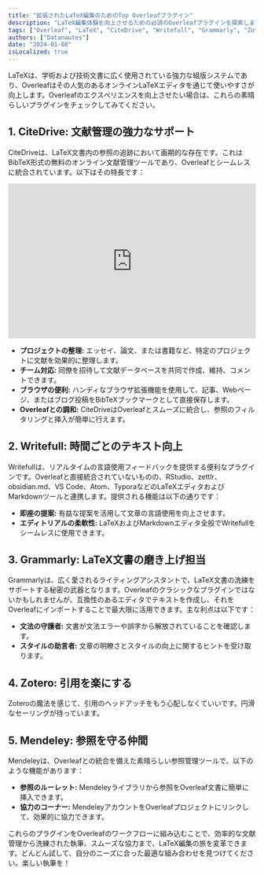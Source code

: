 ```yaml
---
title: "拡張されたLaTeX編集のためのTop Overleafプラグイン"
description: "LaTeX編集体験を向上させるための必須のOverleafプラグインを探索しましょう。CiteDriveによる包括的な文献管理からWritefullによる洗練された執筆まで、ワークフローを効率化するツールを見つけてください。"
tags: ["Overleaf", "LaTeX", "CiteDrive", "Writefull", "Grammarly", "Zotero", "Mendeley"]
authors: ["Datanautes"]
date: "2024-01-08"
isLocalized: true
---
```


LaTeXは、学術および技術文書に広く使用されている強力な組版システムであり、Overleafはその人気のあるオンラインLaTeXエディタを通じて使いやすさが向上します。Overleafのエクスペリエンスを向上させたい場合は、これらの素晴らしいプラグインをチェックしてみてください。

## 1. CiteDrive: 文献管理の強力なサポート

CiteDriveは、LaTeX文書内の参照の追跡において画期的な存在です。これはBibTeX形式の無料のオンライン文献管理ツールであり、Overleafとシームレスに統合されています。以下はその特長です：

<iframe width="100%" height="315" src="https://www.youtube.com/embed/bHD94qM0vyg?si=5QCelGCRdSkYWyDk" title="YouTubeビデオプレーヤー" frameborder="0" allow="accelerometer; autoplay; clipboard-write; encrypted-media; gyroscope; picture-in-picture; web-share" allowfullscreen></iframe>

- **プロジェクトの整理:** エッセイ、論文、または書籍など、特定のプロジェクトに文献を効果的に整理します。
- **チーム対応:** 同僚を招待して文献データベースを共同で作成、維持、コメントできます。
- **ブラウザの便利:** ハンディなブラウザ拡張機能を使用して、記事、Webページ、またはブログ投稿をBibTeXブックマークとして直接保存します。
- **Overleafとの調和:** CiteDriveはOverleafとスムーズに統合し、参照のフィルタリングと挿入が簡単に行えます。

## 2. Writefull: 時間ごとのテキスト向上

Writefullは、リアルタイムの言語使用フィードバックを提供する便利なプラグインです。Overleafと直接統合されていないものの、RStudio、zettlr、obsidian.md、VS Code、Atom、TyporaなどのLaTeXエディタおよびMarkdownツールと連携します。提供される機能は以下の通りです：

- **即座の提案:** 有益な提案を活用して文章の言語使用を向上させます。
- **エディトリアルの柔軟性:** LaTeXおよびMarkdownエディタ全般でWritefullをシームレスに使用できます。

## 3. Grammarly: LaTeX文書の磨き上げ担当

Grammarlyは、広く愛されるライティングアシスタントで、LaTeX文書の洗練をサポートする秘密の武器となります。Overleafのクラシックなプラグインではないかもしれませんが、互換性のあるエディタでテキストを作成し、それをOverleafにインポートすることで最大限に活用できます。主な利点は以下です：

- **文法の守護者:** 文書が文法エラーや誤字から解放されていることを確認します。
- **スタイルの助言者:** 文章の明瞭さとスタイルの向上に関するヒントを受け取ります。

## 4. Zotero: 引用を楽にする

Zoteroの魔法を感じて、引用のヘッドアッチをもう心配しなくていいです。円滑なセーリングが待っています。

## 5. Mendeley: 参照を守る仲間

Mendeleyは、Overleafとの統合を備えた素晴らしい参照管理ツールで、以下のような機能があります：

- **参照のルーレット:** Mendeleyライブラリから参照をOverleaf文書に簡単に挿入できます。
- **協力のコーナー:** MendeleyアカウントをOverleafプロジェクトにリンクして、効果的に協力できます。

これらのプラグインをOverleafのワークフローに組み込むことで、効率的な文献管理から洗練された執筆、スムーズな協力まで、LaTeX編集の旅を変革できます。どんどん試して、自分のニーズに合った最適な組み合わせを見つけてください。楽しい執筆を！






